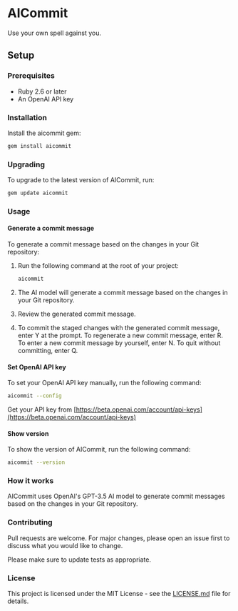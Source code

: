 # AICommit
Use your own spell against you.

## Setup
### Prerequisites
- Ruby 2.6 or later
- An OpenAI API key

### Installation
Install the aicommit gem:
```bash
gem install aicommit
```
### Upgrading
To upgrade to the latest version of AICommit, run:

```bash
gem update aicommit
```

### Usage
#### Generate a commit message
To generate a commit message based on the changes in your Git repository:

1. Run the following command at the root of your project:
    ```bash
    aicommit
    ```

2. The AI model will generate a commit message based on the changes in your Git repository.

3. Review the generated commit message.

4. To commit the staged changes with the generated commit message, enter Y at the prompt.
To regenerate a new commit message, enter R.
To enter a new commit message by yourself, enter N.
To quit without committing, enter Q.

#### Set OpenAI API key

To set your OpenAI API key manually, run the following command:

```bash
aicommit --config
```
Get your API key from [https://beta.openai.com/account/api-keys](https://beta.openai.com/account/api-keys)


#### Show version

To show the version of AICommit, run the following command:

```bash
aicommit --version
```

### How it works
AICommit uses OpenAI's GPT-3.5 AI model to generate commit messages based on the changes in your Git repository.

### Contributing
Pull requests are welcome. For major changes, please open an issue first to discuss what you would like to change.

Please make sure to update tests as appropriate.

### License
This project is licensed under the MIT License - see the [LICENSE.md](https://github.com/jackal998/aicommit/blob/95ca693e3cf4c87dcd4916aadb2459efea0823ae/LICENSE) file for details.

